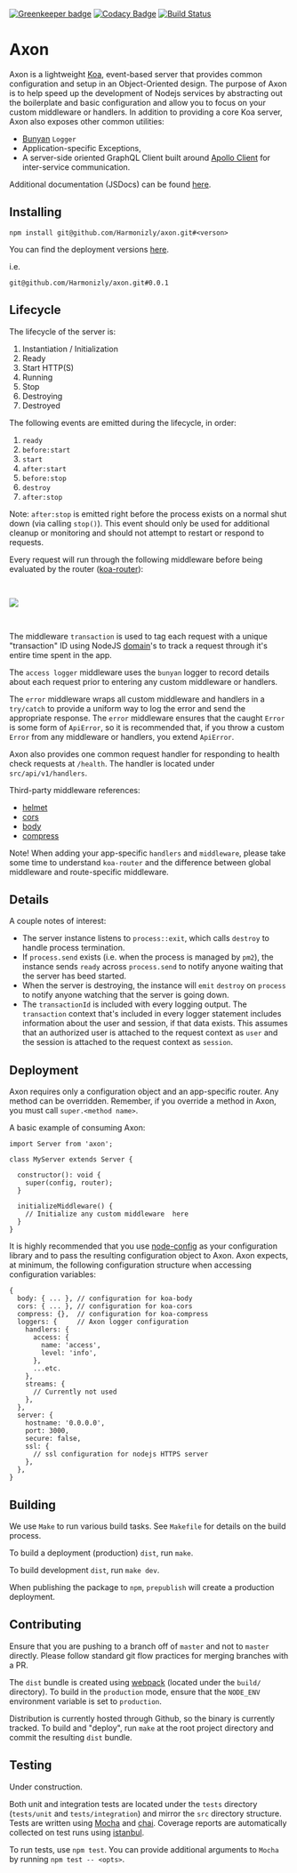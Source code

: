 [![Greenkeeper badge](https://badges.greenkeeper.io/Harmonizly/axon.svg)](https://greenkeeper.io/)
[![Codacy Badge](https://api.codacy.com/project/badge/Grade/620e6b698c91472284c97b9f2a1abb78)](https://www.codacy.com/app/Harmonizly/axon?utm_source=github.com&amp;utm_medium=referral&amp;utm_content=Harmonizly/axon&amp;utm_campaign=Badge_Grade)
[![Build Status](https://travis-ci.org/Harmonizly/axon.svg?branch=master)](https://travis-ci.org/Harmonizly/axon)

# Axon

Axon is a lightweight [Koa](https://koajs.com/), event-based server that provides common configuration and setup in an Object-Oriented design. The purpose of Axon is to help speed up the development of Nodejs services by abstracting out the boilerplate and basic configuration and allow you to focus on your custom middleware or handlers. In addition to providing a core Koa server, Axon also exposes other common utilities:
- [Bunyan](https://github.com/trentm/node-bunyan) `Logger`
- Application-specific Exceptions,
- A server-side oriented GraphQL Client built around [Apollo Client](https://github.com/apollographql/apollo-client) for inter-service communication.

Additional documentation (JSDocs) can be found [here](https://harmonizly.github.io/axon/).

## Installing

```
npm install git@github.com/Harmonizly/axon.git#<verson>
```

You can find the deployment versions [here](https://github.com/Harmonizly/axon/releases).

i.e.
```
git@github.com/Harmonizly/axon.git#0.0.1
```

## Lifecycle

The lifecycle of the server is:
1. Instantiation / Initialization
1. Ready
1. Start HTTP(S)
1. Running
1. Stop
1. Destroying
1. Destroyed

The following events are emitted during the lifecycle, in order:

1. `ready`
1. `before:start`
1. `start`
1. `after:start`
1. `before:stop`
1. `destroy`
1. `after:stop`

Note: `after:stop` is emitted right before the process exists on a normal shut down (via calling `stop()`). This event should only be used for additional cleanup or monitoring and should not attempt to restart or respond to requests.

Every request will run through the following middleware before being evaluated by the router ([koa-router](https://github.com/alexmingoia/koa-router)):

<p style="padding: 30px 0;">
<img src="://github.com/Harmonizly/axon/blob/master/docs/assets/svg/request_processing.svg" />
</p>

The middleware `transaction` is used to tag each request with a unique "transaction" ID using NodeJS [domain]()'s to track a request through it's entire time spent in the app.

The `access logger` middleware uses the `bunyan` logger to record details about each request prior to entering any custom middleware or handlers.

The `error` middleware wraps all custom middleware and handlers in a `try/catch` to provide a uniform way to log the error and send the appropriate response. The `error` middleware ensures that the caught `Error` is some form of `ApiError`, so it is recommended that, if you throw a custom `Error` from any middleware or handlers, you extend `ApiError`.

Axon also provides one common request handler for responding to health check requests at `/health`. The handler is located under `src/api/v1/handlers`.

Third-party middleware references:
- [helmet](https://www.npmjs.com/package/koa-helmet)
- [cors](https://www.npmjs.com/package/koa-cors)
- [body](https://www.npmjs.com/package/koa-body)
- [compress](https://www.npmjs.com/package/koa-compress)

Note! When adding your app-specific `handlers` and `middleware`, please take some time to understand `koa-router` and the difference between global middleware and route-specific middleware.

## Details

A couple notes of interest:

- The server instance listens to `process::exit`, which calls `destroy` to handle process termination.
- If `process.send` exists (i.e. when the process is managed by `pm2`), the instance sends `ready` across `process.send` to notify anyone waiting that the server has beed started.
- When the server is destroying, the instance will `emit` `destroy` on `process` to notify anyone watching that the server is going down.
- The `transactionId` is included with every logging output. The `transaction` context that's included in every logger statement includes information about the user and session, if that data exists. This assumes that an authorized user is attached to the request context as `user` and the session is attached to the request context as `session`.

## Deployment

Axon requires only a configuration object and an app-specific router.
Any method can be overridden. Remember, if you override a method in Axon, you must call `super.<method name>`.

A basic example of consuming Axon:

```
import Server from 'axon';

class MyServer extends Server {

  constructor(): void {
    super(config, router);
  }

  initializeMiddleware() {
    // Initialize any custom middleware  here
  }
}
```

It is highly recommended that you use [node-config](https://github.com/lorenwest/node-config/wiki) as your configuration library and to pass the resulting configuration object to Axon. Axon expects, at minimum, the following configuration structure when accessing configuration variables:

```
{
  body: { ... }, // configuration for koa-body
  cors: { ... }, // configuration for koa-cors
  compress: {},  // configuration for koa-compress
  loggers: {     // Axon logger configuration
    handlers: {
      access: {
        name: 'access',
        level: 'info',
      },
      ...etc.
    },
    streams: {
      // Currently not used
    },
  },
  server: {
    hostname: '0.0.0.0',
    port: 3000,
    secure: false,
    ssl: {
      // ssl configuration for nodejs HTTPS server
    },  
  },    
}
```

## Building

We use `Make` to run various build tasks. See `Makefile` for details on the build process.

To build a deployment (production) `dist`, run `make`.

To build development `dist`, run `make dev`.

When publishing the package to `npm`, `prepublish` will create a production deployment.

## Contributing

Ensure that you are pushing to a branch off of `master` and not to `master` directly.
Please follow standard git flow practices for merging branches with a PR.

The `dist` bundle is created using [webpack](https://webpack.js.org/) (located under the `build/` directory). To build in the `production` mode, ensure that the `NODE_ENV` environment variable is set to `production`.

Distribution is currently hosted through Github, so the binary is currently tracked.
To build and "deploy", run `make` at the root project directory and commit the resulting `dist` bundle.

## Testing

Under construction.

Both unit and integration tests are located under the `tests` directory (`tests/unit` and `tests/integration`) and mirror the `src` directory structure. Tests are written using [Mocha](https://mochajs.org/) and [chai](http://www.chaijs.com/). Coverage reports are automatically collected on test runs using [istanbul](https://github.com/gotwarlost/istanbul).

To run tests, use `npm test`. You can provide additional arguments to `Mocha` by running `npm test -- <opts>`.
